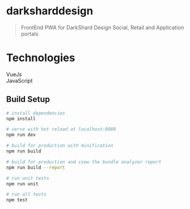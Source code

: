 # darksharddesign

> FrontEnd PWA for DarkShard Design Social, Retail and Application portals

# Technologies
VueJs  
JavaScript  

## Build Setup

``` bash
# install dependencies
npm install

# serve with hot reload at localhost:8080
npm run dev

# build for production with minification
npm run build

# build for production and view the bundle analyzer report
npm run build --report

# run unit tests
npm run unit

# run all tests
npm test
```
